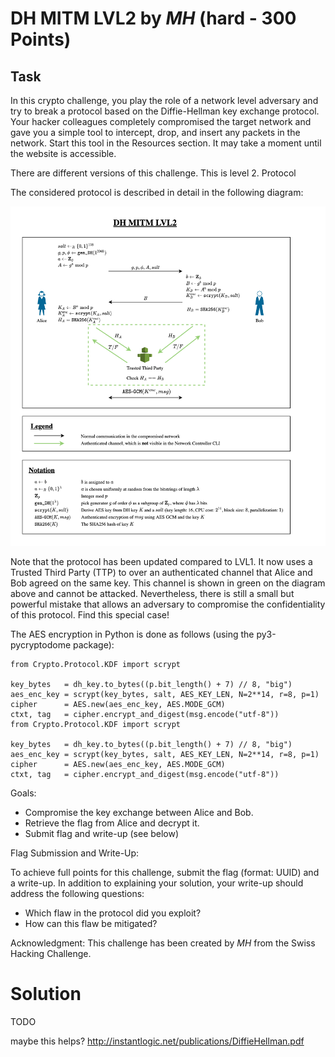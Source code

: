 # DH MITM LVL2 by _MH_ (hard - 300 Points)

## Task
In this crypto challenge, you play the role of a network level adversary and try to break a protocol based on the Diffie-Hellman key exchange protocol. Your hacker colleagues completely compromised the target network and gave you a simple tool to intercept, drop, and insert any packets in the network. Start this tool in the Resources section. It may take a moment until the website is accessible.

There are different versions of this challenge. This is level 2.
Protocol

The considered protocol is described in detail in the following diagram:

![network diagram](5141e567-a8ac-4ac5-a824-5f8368bbedb9.png)

Note that the protocol has been updated compared to LVL1. It now uses a Trusted Third Party (TTP) to over an authenticated channel that Alice and Bob agreed on the same key. This channel is shown in green on the diagram above and cannot be attacked. Nevertheless, there is still a small but powerful mistake that allows an adversary to compromise the confidentiality of this protocol. Find this special case!

The AES encryption in Python is done as follows (using the py3-pycryptodome package):

```
from Crypto.Protocol.KDF import scrypt

key_bytes   = dh_key.to_bytes((p.bit_length() + 7) // 8, "big")
aes_enc_key = scrypt(key_bytes, salt, AES_KEY_LEN, N=2**14, r=8, p=1)
cipher      = AES.new(aes_enc_key, AES.MODE_GCM)
ctxt, tag   = cipher.encrypt_and_digest(msg.encode("utf-8"))
from Crypto.Protocol.KDF import scrypt

key_bytes   = dh_key.to_bytes((p.bit_length() + 7) // 8, "big")
aes_enc_key = scrypt(key_bytes, salt, AES_KEY_LEN, N=2**14, r=8, p=1)
cipher      = AES.new(aes_enc_key, AES.MODE_GCM)
ctxt, tag   = cipher.encrypt_and_digest(msg.encode("utf-8"))
```

Goals:
- Compromise the key exchange between Alice and Bob.
- Retrieve the flag from Alice and decrypt it.
- Submit flag and write-up (see below)

Flag Submission and Write-Up:

To achieve full points for this challenge, submit the flag (format: UUID) and a write-up. In addition to explaining your solution, your write-up should address the following questions:
- Which flaw in the protocol did you exploit?
- How can this flaw be mitigated?

Acknowledgment: This challenge has been created by _MH_ from the Swiss Hacking Challenge.

# Solution

TODO

maybe this helps? http://instantlogic.net/publications/DiffieHellman.pdf
